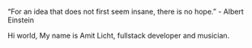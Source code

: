 “For an idea that does not first seem insane, there is no hope.” - Albert Einstein 

Hi world, 
My name is Amit Licht, fullstack developer and musician.
